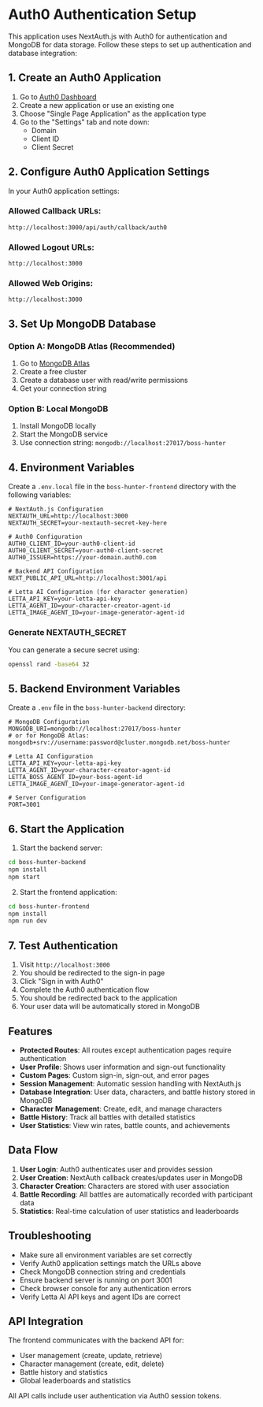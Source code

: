 # Auth0 Authentication Setup

This application uses NextAuth.js with Auth0 for authentication and MongoDB for data storage. Follow these steps to set up authentication and database integration:

## 1. Create an Auth0 Application

1. Go to [Auth0 Dashboard](https://manage.auth0.com/)
2. Create a new application or use an existing one
3. Choose "Single Page Application" as the application type
4. Go to the "Settings" tab and note down:
   - Domain
   - Client ID
   - Client Secret

## 2. Configure Auth0 Application Settings

In your Auth0 application settings:

### Allowed Callback URLs:
```
http://localhost:3000/api/auth/callback/auth0
```

### Allowed Logout URLs:
```
http://localhost:3000
```

### Allowed Web Origins:
```
http://localhost:3000
```

## 3. Set Up MongoDB Database

### Option A: MongoDB Atlas (Recommended)
1. Go to [MongoDB Atlas](https://www.mongodb.com/atlas)
2. Create a free cluster
3. Create a database user with read/write permissions
4. Get your connection string

### Option B: Local MongoDB
1. Install MongoDB locally
2. Start the MongoDB service
3. Use connection string: `mongodb://localhost:27017/boss-hunter`

## 4. Environment Variables

Create a `.env.local` file in the `boss-hunter-frontend` directory with the following variables:

```env
# NextAuth.js Configuration
NEXTAUTH_URL=http://localhost:3000
NEXTAUTH_SECRET=your-nextauth-secret-key-here

# Auth0 Configuration
AUTH0_CLIENT_ID=your-auth0-client-id
AUTH0_CLIENT_SECRET=your-auth0-client-secret
AUTH0_ISSUER=https://your-domain.auth0.com

# Backend API Configuration
NEXT_PUBLIC_API_URL=http://localhost:3001/api

# Letta AI Configuration (for character generation)
LETTA_API_KEY=your-letta-api-key
LETTA_AGENT_ID=your-character-creator-agent-id
LETTA_IMAGE_AGENT_ID=your-image-generator-agent-id
```

### Generate NEXTAUTH_SECRET

You can generate a secure secret using:
```bash
openssl rand -base64 32
```

## 5. Backend Environment Variables

Create a `.env` file in the `boss-hunter-backend` directory:

```env
# MongoDB Configuration
MONGODB_URI=mongodb://localhost:27017/boss-hunter
# or for MongoDB Atlas: mongodb+srv://username:password@cluster.mongodb.net/boss-hunter

# Letta AI Configuration
LETTA_API_KEY=your-letta-api-key
LETTA_AGENT_ID=your-character-creator-agent-id
LETTA_BOSS_AGENT_ID=your-boss-agent-id
LETTA_IMAGE_AGENT_ID=your-image-generator-agent-id

# Server Configuration
PORT=3001
```

## 6. Start the Application

1. Start the backend server:
```bash
cd boss-hunter-backend
npm install
npm start
```

2. Start the frontend application:
```bash
cd boss-hunter-frontend
npm install
npm run dev
```

## 7. Test Authentication

1. Visit `http://localhost:3000`
2. You should be redirected to the sign-in page
3. Click "Sign in with Auth0"
4. Complete the Auth0 authentication flow
5. You should be redirected back to the application
6. Your user data will be automatically stored in MongoDB

## Features

- **Protected Routes**: All routes except authentication pages require authentication
- **User Profile**: Shows user information and sign-out functionality
- **Custom Pages**: Custom sign-in, sign-out, and error pages
- **Session Management**: Automatic session handling with NextAuth.js
- **Database Integration**: User data, characters, and battle history stored in MongoDB
- **Character Management**: Create, edit, and manage characters
- **Battle History**: Track all battles with detailed statistics
- **User Statistics**: View win rates, battle counts, and achievements

## Data Flow

1. **User Login**: Auth0 authenticates user and provides session
2. **User Creation**: NextAuth callback creates/updates user in MongoDB
3. **Character Creation**: Characters are stored with user association
4. **Battle Recording**: All battles are automatically recorded with participant data
5. **Statistics**: Real-time calculation of user statistics and leaderboards

## Troubleshooting

- Make sure all environment variables are set correctly
- Verify Auth0 application settings match the URLs above
- Check MongoDB connection string and credentials
- Ensure backend server is running on port 3001
- Check browser console for any authentication errors
- Verify Letta AI API keys and agent IDs are correct

## API Integration

The frontend communicates with the backend API for:
- User management (create, update, retrieve)
- Character management (create, edit, delete)
- Battle history and statistics
- Global leaderboards and statistics

All API calls include user authentication via Auth0 session tokens. 